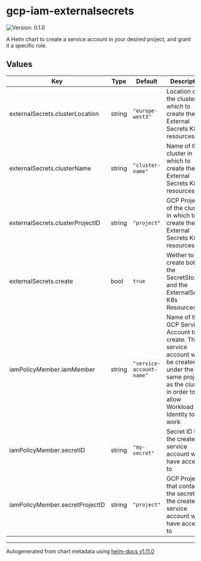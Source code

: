 # gcp-iam-externalsecrets

![Version: 0.1.0](https://img.shields.io/badge/Version-0.1.0-informational?style=flat-square)

A Helm chart to create a service account in your desired project, and grant it a specific role.

## Values

| Key | Type | Default | Description |
|-----|------|---------|-------------|
| externalSecrets.clusterLocation | string | `"europe-west3"` | Location of the cluster in which to create the External Secrets K8s resources |
| externalSecrets.clusterName | string | `"cluster-name"` | Name of the cluster in which to create the External Secrets K8s resources |
| externalSecrets.clusterProjectID | string | `"project"` | GCP Project of the cluster in which to create the External Secrets K8s resources |
| externalSecrets.create | bool | `true` | Wether to create both the SecretStore and the ExternalSecret K8s Resources |
| iamPolicyMember.iamMember | string | `"service-account-name"` | Name of the GCP Service Account to create. The service account will be created under the same project as the cluster in order to allow Workload Identity to work |
| iamPolicyMember.secretID | string | `"my-secret"` | Secret ID that the created service account will have access to |
| iamPolicyMember.secretProjectID | string | `"project"` | GCP Project that contains the secret that the created service account will have access to |


----------------------------------------------
Autogenerated from chart metadata using [helm-docs v1.11.0](https://github.com/norwoodj/helm-docs/releases/v1.11.0)
